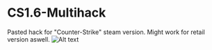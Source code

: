 # CS1.6-Multihack
Pasted hack for "Counter-Strike" steam version. Might work for retail version aswell.
![Alt text](https://imgur.com/B3qmhLB "cs 1.6 multihack")

